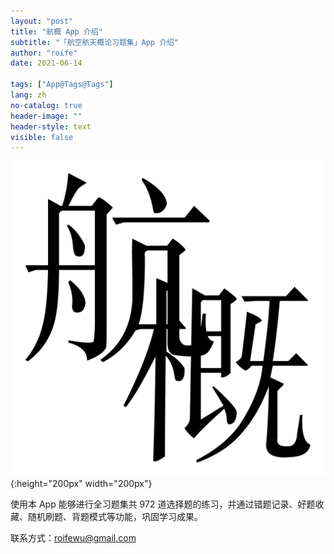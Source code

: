 ```yaml
---
layout: "post"
title: "航概 App 介绍"
subtitle: "「航空航天概论习题集」App 介绍"
author: "roife"
date: 2021-06-14

tags: ["App@Tags@Tags"]
lang: zh
no-catalog: true
header-image: ""
header-style: text
visible: false
---
```


![hang-gai-app-logo](/img/in-post/post-hang-gai-introduction/hang-gai-logo.png){:height="200px" width="200px"}

使用本 App 能够进行全习题集共 972 道选择题的练习，并通过错题记录、好题收藏、随机刷题、背题模式等功能，巩固学习成果。

联系方式：roifewu@gmail.com